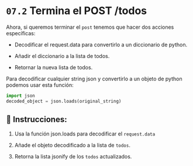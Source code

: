 # `07.2` Termina el POST /todos

Ahora, si queremos terminar el `post` tenemos que hacer dos acciones específicas:

+ Decodificar el request.data para convertirlo a un diccionario de python.

+ Añadir el diccionario a la lista de todos.

+ Retornar la nueva lista de todos.

Para decodificar cualquier string json y convertirlo a un objeto de python podemos usar esta función:

```python
import json
decoded_object = json.loads(original_string)
```

## 📝 Instrucciones:

1. Usa la función json.loads para decodificar el `request.data`

2. Añade el objeto decodificado a la lista de `todos`.

3. Retorna la lista jsonify de los `todos` actualizados.
